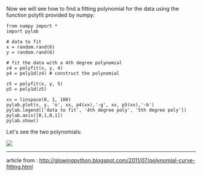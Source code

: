 Now we will see how to find a fitting polynomial for the data using the function polyfit provided by numpy:

```
from numpy import *
import pylab

# data to fit
x = random.rand(6)
y = random.rand(6)

# fit the data with a 4th degree polynomial
z4 = polyfit(x, y, 4) 
p4 = poly1d(z4) # construct the polynomial 

z5 = polyfit(x, y, 5)
p5 = poly1d(z5)

xx = linspace(0, 1, 100)
pylab.plot(x, y, 'o', xx, p4(xx),'-g', xx, p5(xx),'-b')
pylab.legend(['data to fit', '4th degree poly', '5th degree poly'])
pylab.axis([0,1,0,1])
pylab.show()
```

Let's see the two polynomials:

![](http://4.bp.blogspot.com/-vF7Imp370Bw/Thydr_AOpfI/AAAAAAAAAEU/cIUwd69rXNU/s320/poly.png)

---

article from : http://glowingpython.blogspot.com/2011/07/polynomial-curve-fitting.html
